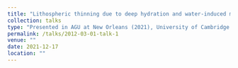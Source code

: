 ```yaml
---
title: "Lithospheric thinning due to deep hydration and water-induced mantle melting at oceanic transform plate boundaries"
collection: talks
type: "Presented in AGU at New Orleans (2021), University of Cambridge (2022), Chinese Academy of Geological Sciences (2022) and Conference on Earth System Science in Shanghai (in Chinese, 2023)"
permalink: /talks/2012-03-01-talk-1
venue: ""
date: 2021-12-17
location: ""
---
```

